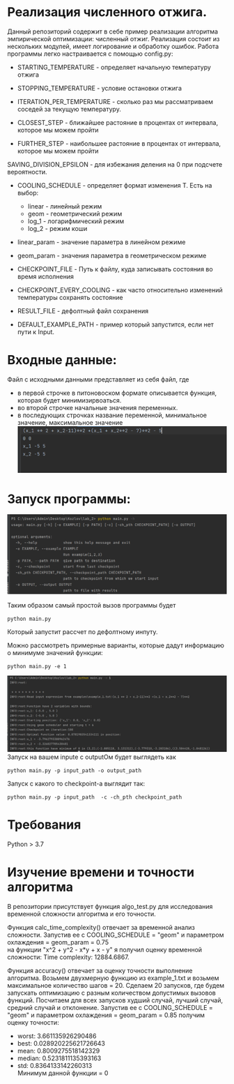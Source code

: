 # Реализация численного отжига.
Данный репозиторий содержит в себе пример реализации алгоритма эмпирической оптимизации: численный отжиг.
Реализация состоит из нескольких модулей, имеет логирование и обработку ошибок.
Работа программы легко настраивается с помощью config.py:
* STARTING_TEMPERATURE - определяет начальную температуру отжига
* STOPPING_TEMPERATURE - условие остановки отжига
* ITERATION_PER_TEMPERATURE - сколько раз мы рассматриваем соседей за текущую температуру.

* CLOSEST_STEP - ближайшее растояние в процентах от интервала, которое мы можем пройти
* FURTHER_STEP - наибольшее растояние в процентах от интервала, которое мы можем пройти

SAVING_DIVISION_EPSILON - для избежания деления на 0 при подсчете вероятности.


* COOLING_SCHEDULE - определяет формат изменения T. Есть на выбор:
  * linear - линейный режим
  * geom - геометрический режим
  * log_1 - логарифмический режим
  * log_2 - режим коши

* linear_param - значение параметра в  линейном режиме
* geom_param - значения параметра в геометрическом режиме

* CHECKPOINT_FILE - Путь к файлу, куда записывать состояния во время исполнения
* CHECKPOINT_EVERY_COOLING - как часто относительно изменений температуры сохранять состояние

* RESULT_FILE - дефолтный файл сохранения

* DEFAULT_EXAMPLE_PATH - пример который запустится, если нет пути к Input.


# Входные данные:
Файл с исходными данными представляет из себя файл, где
* в первой строчке в питоновоском формате описывается функция, которая будет минимизирвоаться.
* во второй строчке начальные значения переменных.
* в последующих строчках название переменной, минимальное значение, максимальное значение
![alt text](imgs/input_example.PNG)
# Запуск программы:
![alt text](imgs/example_h.PNG)

Таким образом самый простой вызов программы будет
```
python main.py
```
Который запустит рассчет по дефолтному инпуту.

Можно рассмотреть примерные варианты, которые дадут информацию о минимуме значений функции:
````commandline
python main.py -e 1
````
![alt text](imgs/run_example.PNG)
Запуск на вашем inpute c outputОм будет выглядеть как
```commandline
python main.py -p input_path -o output_path
```

Запуск с какого то checkpoint-а выглядит так:
```commandline
python main.py -p input_path  -c -ch_pth checkpoint_path
```
# Требования
Python > 3.7

# Изучение времени и точности алгоритма
В репозитории присутствует функция algo_test.py для исследования временной сложности алгоритма и его точности.
  
Функция calc_time_complexity() отвечает за временной анализ сложности.
Запустив ее с COOLING_SCHEDULE = "geom" и параметром охлаждения = geom_param = 0.75  
на функции "x^2 + y^2 - x*y + x - y" я получил оценку временной сложности:
Time complexity: 12884.6867.

Функция accuracy() отвечает за оценку точности выполнение алгоритма.
Возьмем двухмерную функцию из example_1.txt и возьмем максимальное количество шагов = 20.
Сделаем 20 запусков, где будем запускать оптимизацию с разным количеством допустимых вызовов функций.
Посчитаем для всех запусков худший случай, лучший случай, средний случай и отклонение.
Запустив ее с COOLING_SCHEDULE = "geom" и параметром охлаждения = geom_param = 0.85 получим оценку точности:

* worst: 3.661135926290486  
* best: 0.028920225621726643  
* mean: 0.8009275518142329  
* median: 0.5231811135393163  
* std: 0.8364133142260313  
Минимум данной функции = 0

